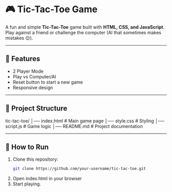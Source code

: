 # 🎮 Tic-Tac-Toe Game

A fun and simple **Tic-Tac-Toe** game built with **HTML, CSS, and JavaScript**.  
Play against a friend or challenge the computer (AI that sometimes makes mistakes 😉).

---

## 🚀 Features
- 2 Player Mode  
- Play vs Computer/AI  
- Reset button to start a new game  
- Responsive design  

---

## 📂 Project Structure
tic-tac-toe/
│── index.html # Main game page
│── style.css # Styling
│── script.js # Game logic
│── README.md # Project documentation

---

## 🔧 How to Run
1. Clone this repository:
   ```bash
   git clone https://github.com/your-username/tic-tac-toe.git
2.  Open index.html in your browser
3.  Start playing.


